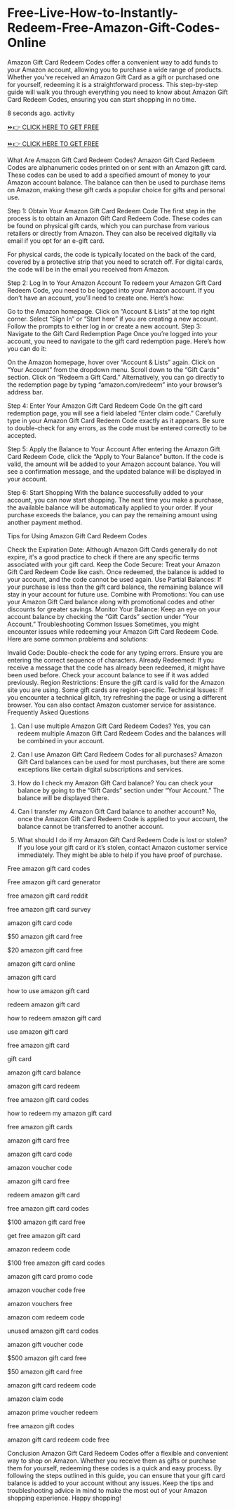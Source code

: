 # Free-Live-How-to-Instantly-Redeem-Free-Amazon-Gift-Codes-Online
Amazon Gift Card Redeem Codes offer a convenient way to add funds to your Amazon account, allowing you to purchase a wide range of products. Whether you’ve received an Amazon Gift Card as a gift or purchased one for yourself, redeeming it is a straightforward process. This step-by-step guide will walk you through everything you need to know about Amazon Gift Card Redeem Codes, ensuring you can start shopping in no time.



8 seconds ago. activity

[⏩👉 CLICK HERE TO GET FREE ](https://shorter.me/nVzTR)

[⏩👉 CLICK HERE TO GET FREE](https://shorter.me/nVzTR) 




What Are Amazon Gift Card Redeem Codes?
Amazon Gift Card Redeem Codes are alphanumeric codes printed on or sent with an Amazon gift card. These codes can be used to add a specified amount of money to your Amazon account balance. The balance can then be used to purchase items on Amazon, making these gift cards a popular choice for gifts and personal use.

Step 1: Obtain Your Amazon Gift Card Redeem Code
The first step in the process is to obtain an Amazon Gift Card Redeem Code. These codes can be found on physical gift cards, which you can purchase from various retailers or directly from Amazon. They can also be received digitally via email if you opt for an e-gift card.

For physical cards, the code is typically located on the back of the card, covered by a protective strip that you need to scratch off. For digital cards, the code will be in the email you received from Amazon.

Step 2: Log In to Your Amazon Account
To redeem your Amazon Gift Card Redeem Code, you need to be logged into your Amazon account. If you don’t have an account, you’ll need to create one. Here’s how:


Go to the Amazon homepage.
Click on “Account & Lists” at the top right corner.
Select “Sign In” or “Start here” if you are creating a new account.
Follow the prompts to either log in or create a new account.
Step 3: Navigate to the Gift Card Redemption Page
Once you’re logged into your account, you need to navigate to the gift card redemption page. Here’s how you can do it:


On the Amazon homepage, hover over “Account & Lists” again.
Click on “Your Account” from the dropdown menu.
Scroll down to the “Gift Cards” section.
Click on “Redeem a Gift Card.”
Alternatively, you can go directly to the redemption page by typing “amazon.com/redeem” into your browser’s address bar.

Step 4: Enter Your Amazon Gift Card Redeem Code
On the gift card redemption page, you will see a field labeled “Enter claim code.” Carefully type in your Amazon Gift Card Redeem Code exactly as it appears. Be sure to double-check for any errors, as the code must be entered correctly to be accepted.

Step 5: Apply the Balance to Your Account
After entering the Amazon Gift Card Redeem Code, click the “Apply to Your Balance” button. If the code is valid, the amount will be added to your Amazon account balance. You will see a confirmation message, and the updated balance will be displayed in your account.

Step 6: Start Shopping
With the balance successfully added to your account, you can now start shopping. The next time you make a purchase, the available balance will be automatically applied to your order. If your purchase exceeds the balance, you can pay the remaining amount using another payment method.

Tips for Using Amazon Gift Card Redeem Codes

Check the Expiration Date: Although Amazon Gift Cards generally do not expire, it's a good practice to check if there are any specific terms associated with your gift card.
Keep the Code Secure: Treat your Amazon Gift Card Redeem Code like cash. Once redeemed, the balance is added to your account, and the code cannot be used again.
Use Partial Balances: If your purchase is less than the gift card balance, the remaining balance will stay in your account for future use.
Combine with Promotions: You can use your Amazon Gift Card balance along with promotional codes and other discounts for greater savings.
Monitor Your Balance: Keep an eye on your account balance by checking the “Gift Cards” section under “Your Account.”
Troubleshooting Common Issues
Sometimes, you might encounter issues while redeeming your Amazon Gift Card Redeem Code. Here are some common problems and solutions:


Invalid Code: Double-check the code for any typing errors. Ensure you are entering the correct sequence of characters.
Already Redeemed: If you receive a message that the code has already been redeemed, it might have been used before. Check your account balance to see if it was added previously.
Region Restrictions: Ensure the gift card is valid for the Amazon site you are using. Some gift cards are region-specific.
Technical Issues: If you encounter a technical glitch, try refreshing the page or using a different browser. You can also contact Amazon customer service for assistance.
Frequently Asked Questions
1. Can I use multiple Amazon Gift Card Redeem Codes? Yes, you can redeem multiple Amazon Gift Card Redeem Codes and the balances will be combined in your account.

2. Can I use Amazon Gift Card Redeem Codes for all purchases? Amazon Gift Card balances can be used for most purchases, but there are some exceptions like certain digital subscriptions and services.

3. How do I check my Amazon Gift Card balance? You can check your balance by going to the “Gift Cards” section under “Your Account.” The balance will be displayed there.

4. Can I transfer my Amazon Gift Card balance to another account? No, once the Amazon Gift Card Redeem Code is applied to your account, the balance cannot be transferred to another account.

5. What should I do if my Amazon Gift Card Redeem Code is lost or stolen? If you lose your gift card or it’s stolen, contact Amazon customer service immediately. They might be able to help if you have proof of purchase.



Free amazon gift card codes

Free amazon gift card generator

free amazon gift card reddit

free amazon gift card survey

amazon gift card code

$50 amazon gift card free

$20 amazon gift card free

amazon gift card online

amazon gift card

how to use amazon gift card

redeem amazon gift card

how to redeem amazon gift card

use amazon gift card

free amazon gift card

gift card

amazon gift card balance

amazon gift card redeem

free amazon gift card codes

how to redeem my amazon gift card

free amazon gift cards

amazon gift card free

amazon gift card code

amazon voucher code

amazon gift card free

redeem amazon gift card

free amazon gift card codes

$100 amazon gift card free

get free amazon gift card

amazon redeem code

$100 free amazon gift card codes

amazon gift card promo code

amazon voucher code free

amazon vouchers free

amazon com redeem code

unused amazon gift card codes

amazon gift voucher code

$500 amazon gift card free

$50 amazon gift card free

amazon gift card redeem code

amazon claim code

amazon prime voucher redeem

free amazon gift codes

amazon gift card redeem code free



Conclusion
Amazon Gift Card Redeem Codes offer a flexible and convenient way to shop on Amazon. Whether you receive them as gifts or purchase them for yourself, redeeming these codes is a quick and easy process. By following the steps outlined in this guide, you can ensure that your gift card balance is added to your account without any issues. Keep the tips and troubleshooting advice in mind to make the most out of your Amazon shopping experience. Happy shopping!

